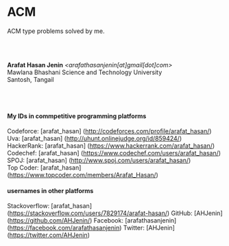 # ACM 
ACM type problems solved by me.

<br><br>

**Arafat Hasan Jenin** *<arafathasanjenin[at]gmail[dot]com>*  
Mawlana Bhashani Science and Technology University  
Santosh, Tangail

<br><br>

#### My IDs in commpetitive programming platforms
Codeforce: [arafat_hasan] (http://codeforces.com/profile/arafat_hasan/)  
Uva: [arafat_hasan] (http://uhunt.onlinejudge.org/id/859424/)  
HackerRank: [arafat_hasan] (https://www.hackerrank.com/arafat_hasan/)  
Codechef: [arafat_hasan] (https://www.codechef.com/users/arafat_hasan/)  
SPOJ: [arafat_hasan] (http://www.spoj.com/users/arafat_hasan/)  
Top Coder: [arafat_hasan] (https://www.topcoder.com/members/Arafat_Hasan/)

#### usernames in other platforms
Stackoverflow: [arafat_hasan] (https://stackoverflow.com/users/7829174/arafat-hasan/)
GitHub: [AHJenin] (https://github.com/AHJenin/)
Facebook: [arafathasanjenin] (https://facebook.com/arafathasanjenin)
Twitter: [AHJenin] (https://twitter.com/AHJenin)
